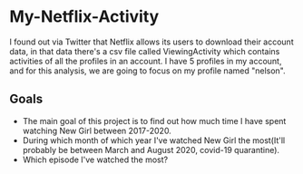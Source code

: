 # My-Netflix-Activity
I found out via Twitter that Netflix allows its users to download their account data, in that data there's a csv file called ViewingActivity which contains activities of all the profiles in an account. I have 5 profiles in my account, and for this analysis, we are going to focus on my profile named "nelson". 

## Goals
 * The main goal of this project is to find out how much time I have spent watching New Girl between 2017-2020.
 * During which month of which year I've watched New Girl the most(It'll probably be between March and August 2020, covid-19 quarantine).
 * Which episode I've watched the most?
